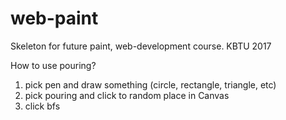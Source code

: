 # web-paint
Skeleton for future paint, web-development course. KBTU 2017

How to use pouring?
1) pick pen and draw something (circle, rectangle, triangle, etc)
2) pick pouring and click to random place in Canvas
3) click bfs

